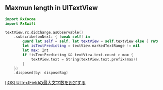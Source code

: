 ## Maxmun length in UITextView

```swift
import RxCocoa
import RxSwift

textView.rx.didChange.asObservable()
    .subscribe(onNext: { [weak self] in
        guard let self = self, let textView = self.textView else { return }
        let isTextPredicting = textView.markedTextRange != nil
        let max: Int
        if !isTextPredicting && textView.text.count > max {
            textView.text = String(textView.text.prefix(max))
        }
    })
    .disposed(by: disposeBag)
```

[[iOS] UITextFieldの最大文字数を設定する](http://chicketen.blog.jp/archives/50002171.html)
